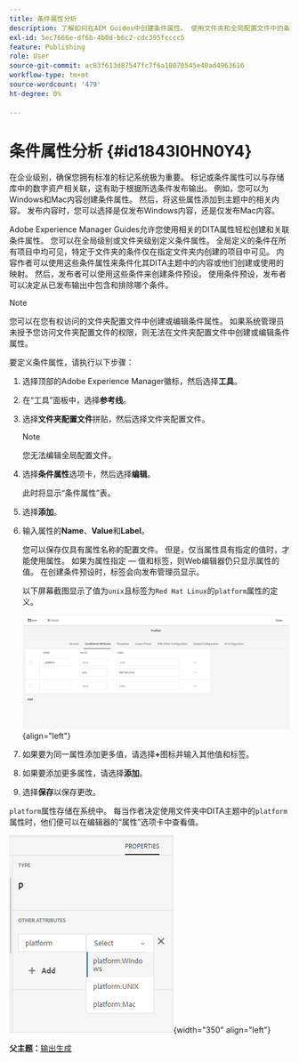 ```yaml
---
title: 条件属性分析
description: 了解如何在AEM Guides中创建条件属性。 使用文件夹和全局配置文件中的条件属性来条件化您的内容。
exl-id: 5ec7666e-df6b-4b0d-b6c2-cdc395fcccc5
feature: Publishing
role: User
source-git-commit: ac83f613d87547fc7f6a18070545e40ad4963616
workflow-type: tm+mt
source-wordcount: '479'
ht-degree: 0%

---
```


# 条件属性分析 {#id1843I0HN0Y4}

在企业级别，确保您拥有标准的标记系统极为重要。 标记或条件属性可以与存储库中的数字资产相关联，这有助于根据所选条件发布输出。 例如，您可以为Windows和Mac内容创建条件属性。 然后，将这些属性添加到主题中的相关内容。 发布内容时，您可以选择是仅发布Windows内容，还是仅发布Mac内容。

Adobe Experience Manager Guides允许您使用相关的DITA属性轻松创建和关联条件属性。 您可以在全局级别或文件夹级别定义条件属性。 全局定义的条件在所有项目中均可见，特定于文件夹的条件仅在指定文件夹内创建的项目中可见。 内容作者可以使用这些条件属性来条件化其DITA主题中的内容或他们创建或使用的映射。 然后，发布者可以使用这些条件来创建条件预设。 使用条件预设，发布者可以决定从已发布输出中包含和排除哪个条件。

>[!NOTE]
>
> 您可以在您有权访问的文件夹配置文件中创建或编辑条件属性。 如果系统管理员未授予您访问文件夹配置文件的权限，则无法在文件夹配置文件中创建或编辑条件属性。

要定义条件属性，请执行以下步骤：

1. 选择顶部的Adobe Experience Manager徽标，然后选择&#x200B;**工具**。

1. 在“工具”面板中，选择&#x200B;**参考线**。

1. 选择&#x200B;**文件夹配置文件**&#x200B;拼贴，然后选择文件夹配置文件。

   >[!NOTE]
   >
   > 您无法编辑全局配置文件。

1. 选择&#x200B;**条件属性**&#x200B;选项卡，然后选择&#x200B;**编辑**。

   此时将显示“条件属性”表。

1. 选择&#x200B;**添加**。

1. 输入属性的&#x200B;**Name**、**Value**&#x200B;和&#x200B;**Label**。

   您可以保存仅具有属性名称的配置文件。 但是，仅当属性具有指定的值时，才能使用属性。 如果为属性指定 — 值和标签，则Web编辑器仍只显示属性的值。 在创建条件预设时，标签会向发布管理员显示。

   以下屏幕截图显示了值为`unix`且标签为`Red Hat Linux`的`platform`属性的定义。

   ![](images/add-profile-new.png){align="left"}

1. 如果要为同一属性添加更多值，请选择&#x200B;**+**&#x200B;图标并输入其他值和标签。

1. 如果要添加更多属性，请选择&#x200B;**添加**。

1. 选择&#x200B;**保存**&#x200B;以保存更改。


`platform`属性存储在系统中。 每当作者决定使用文件夹中DITA主题中的`platform`属性时，他们便可以在编辑器的“属性”选项卡中查看值。

![](images/properties-tab.png){width="350" align="left"}

**父主题：**&#x200B;[&#x200B;输出生成](generate-output.md)
